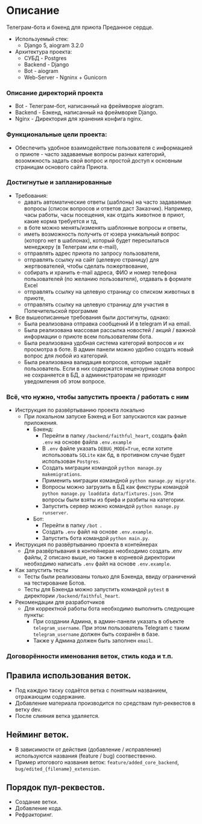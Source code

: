 # Описание
Телеграм-бота и бэкенд для приюта Преданное сердце.
- Используемый стек:
  - Django 5, aiogram 3.2.0
- Архитектура проекта:
  - СУБД - Postgres
  - Backend - Django
  - Bot - aiogram
  - Web-Server - Ngninx + Gunicorn
### Описание директорий проекта
- Bot - Телеграм-бот, написанный на фреймворке aiogram. 
- Backend - Бэкенд, написанный на фреймворке Django. 
- Nginx - Директория для хранения конфига nginx.
### Функциональные цели проекта: 
- Обеспечить удобное взаимодействие пользователя с информацией о приюте - часто задаваемые вопросы разных категорий, возомжность задать свой вопрос и простой доступ к основным страницам основого сайта Приюта.
### Достигнутые и запланированные
- Требования:
  - давать автоматические ответы (шаблоны) на часто задаваемые вопросы (список вопросов и ответов даст Заказчик). Например, часы работы, часы посещения, как отдать животное в приют, какие корма требуется и тд,
  - в боте можно менять/изменять шаблонные вопросы и ответы,
  - иметь возможность получить от юзера уникальный вопрос (которго нет в шаблонах), который будет пересылаться менеджеру (в Телеграм или e-mail),
  - отправлять адрес приюта по запросу пользователя,
  - отправлять ссылку на сайт (целевую страницу) для жертвователей, чтобы сделать пожертвование,
  - собирать и хранить e-mail адреса, ФИО и номер телефона пользователей (по желанию пользователя), отдавать в формате Excel
  - отправлять ссылку на целевую страницу со списком животных в приюте,
  - отправлять ссылку на целевую страницу для участия в Попечительской программе
- Все вышеописанные требования были достигнуты, однако:
  - Была реализована отправка сообщений И в telegram И на email.
  - Была реализована массовая рассылка новостей / акций / важной информации о приюте всем пользователям бота.
  - Была реализована удобная система категорий вопросов и их просмотра в боте. В админ панели можно удобно создать новый вопрос для любой из категорий.
  - Была реализована валидация вопросов, которые задаёт пользователь. Если в них содержатся нецензурные слова вопрос не сохраняется в БД, а администраторам не приходят уведомления об этом вопросе.
    
### Всё, что нужно, чтобы запустить проекта / работать с ним
- Инструкция по развёртыванию проекта локально
  - При локальном запуске Бэкенд и Бот запускаются как разные приложения.
    - Бэкенд:
      - Перейти в папку `/backend/faithful_heart`, создать файл `.env` на основе файла `.env.example`
      - В `.env` файле указать `DEBUG_MODE=True`, если хотите использовать `SQLite` как бд, в противном случае будет использован `Postgres`.
      - Создать миграции командой `python manage.py makemigrations`.
      - Применить миграции командной `python manage.py migrate`.
      - Вопросы можно загрузить в БД как фикстуры командой `python manage.py loaddata data/fixtures.json`. Эти вопросы были взяты из брифа и разбиты на категории.
      - Запустить сервер можно командой `python manage.py runserver`.
    - Бот:
      - Перейти в папку `/bot `.
      - Создать `.env` файл на основе `.env.example`.
      - Запустить бота командой `python main.py`.
- Инструкция по развёртыванию проекта в контейнерах 
  - Для развёртывания в контейнерах необходимо создать .env файлы, 2 описано выше, но также в корневой директории необходимо написать `.env` файл на основе `.env.example`.
- Как запустить тесты
  - Тесты были реализованы только для Бэкенда, ввиду ограничений на тестирование Ботов.
  - Тесты для Бэкенда можно запустить командой `pytest` в директории `/backend/faithful_heart`.
- Рекомендации для разработчиков 
  - Для корректной работы бота необходимо выполнить следующие пункты:
    - При создании Админа, в админ-панели указать в объекте `telegram_username`. При этом пользователь Telegram с таким `telegram_username` должен быть сохранён в базе.
    - Также у Админа должен быть заполнен `email`.
### Договорённости именования веток, стиль кода и т.п.

## Правила использования веток.
* Под каждую таску содаётся ветка с понятным названием, отражающим содержание.
* Добавление материала производится по средствам пул-реквестов в ветку dev.
* После слияния ветка удаляется.
## Нейминг веток.
* В зависимости от действия (добавление / исправление) используются названия (feature / bug) соотвественно.
* Пример итогового названия веток: `feature/added_core_backend`, `bug/edited_{filename}_extension`.
## Порядок пул-реквестов.
* Создание ветки.
* Добавление кода.
* Рефракторинг.
